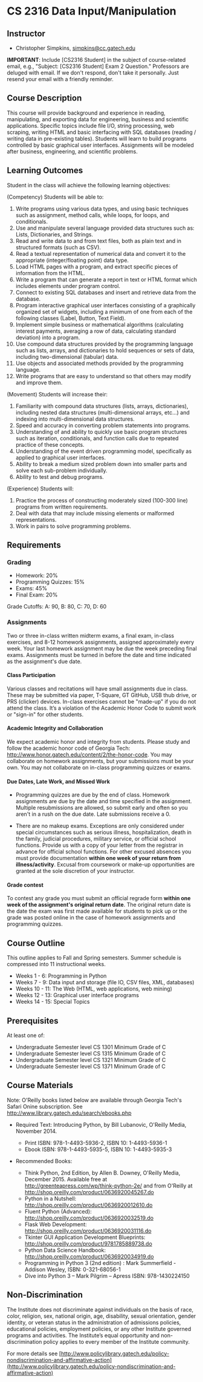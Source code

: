 # CS 2316 Data Input/Manipulation

## Instructor

* Christopher Simpkins, simpkins@cc.gatech.edu

**IMPORTANT**: Include [CS2316 Student] in the subject of course-related email, e.g., "Subject: [CS2316 Student] Exam 2 Question." Professors are deluged with email. If we don't respond, don't take it personally. Just resend your email with a friendly reminder.

## Course Description

This course will provide background and experience in reading, manipulating, and exporting data for engineering, business and scientific applications. Specific topics include file I/O, string processing, web scraping, writing HTML and basic interfacing with SQL databases (reading / writing data in pre-existing tables). Students will learn to build programs controlled by basic graphical user interfaces. Assignments will be modeled after business, engineering, and scientific problems.

## Learning Outcomes

Student in the class will achieve the following learning objectives:

(Competency) Students will be able to:

1. Write programs using various data types, and using basic techniques such as assignment, method calls, while loops, for loops, and conditionals.
2. Use and manipulate several language provided data structures such as: Lists, Dictionaries, and Strings.
3. Read and write data to and from text files, both as plain text and in structured formats (such as CSV).
4. Read a textual representation of numerical data and convert it to the appropriate (integer/floating point) data type.
5. Load HTML pages with a program, and extract specific pieces of information from the HTML.
6. Write a program that can generate a report in text or HTML format which includes elements under program control.
7. Connect to existing SQL databases and insert and retrieve data from the database.
8. Program interactive graphical user interfaces consisting of a graphically organized set of widgets, including a minimum of one from each of the following classes (Label, Button, Text Field).
9. Implement simple business or mathematical algorithms (calculating interest payments, averaging a row of data, calculating standard deviation) into a program.
10. Use compound data structures provided by the programming language such as lists, arrays, and dictionaries to hold sequences or sets of data, including two-dimensional (tabular) data.
11. Use objects and associated methods provided by the programming language.
12. Write programs that are easy to understand so that others may modify and improve them.

(Movement) Students will increase their:

1. Familiarity with compound data structures (lists, arrays, dictionaries), including nested data structures (multi-dimensional arrays, etc...) and indexing into multi-dimensional data structures.
2. Speed and accuracy in converting problem statements into programs.
3. Understanding of and ability to quickly use basic program structures such as iteration, conditionals, and function calls due to repeated practice of these concepts.
4. Understanding of the event driven programming model, specifically as applied to graphical user interfaces.
5. Ability to break a medium sized problem down into smaller parts and solve each sub-problem individually.
6. Ability to test and debug programs.

(Experience) Students will:

1. Practice the process of constructing moderately sized (100-300 line) programs from written requirements.
2. Deal with data that may include missing elements or malformed representations.
3. Work in pairs to solve programming problems.

## Requirements

### Grading

* Homework: 20%
* Programming Quizzes: 15%
* Exams: 45%
* Final Exam: 20%

Grade Cutoffs: A: 90, B: 80, C: 70, D: 60

### Assignments

Two or three in-class written midterm exams, a final exam, in-class exercises, and 8-12 homework assignments, assigned approximately every week. Your last homework assignment may be due the week preceding final exams. Assignments must be turned in before the date and time indicated as the assignment's due date.

#### Class Participation

Various classes and recitations will have small assignments due in class. These may be submitted via paper, T-Square, GT GitHub, USB thub drive, or PRS (clicker) devices. In-class exercises cannot be "made-up" if you do not attend the class. It’s a violation of the Academic Honor Code to submit work or "sign-in" for other students.

#### Academic Integrity and Collaboration

We expect academic honor and integrity from students. Please study and follow the academic honor code of Georgia Tech: http://www.honor.gatech.edu/content/2/the-honor-code. You may collaborate on homework assignments, but your submissions must be your own. You may not collaborate on in-class programming quizzes or exams.

#### Due Dates, Late Work, and Missed Work

* Programming quizzes are due by the end of class. Homework assignments are due by the date and time specified in the assignment. Multiple resubmissions are allowed, so submit early and often so you aren't in a rush on the due date. Late submissions receive a 0.

* There are no makeup exams. Exceptions are only considered under special circumstances such as serious illness, hospitalization, death in the family, judicial procedures, military service, or official school functions. Provide us with a copy of your letter from the registrar in advance for official school functions. For other excused absences you must provide documentation **within one week of your return from illness/activity**. Excusal from coursework or make-up opportunities are granted at the sole discretion of your instructor.

#### Grade contest

To contest any grade you must submit an official regrade form **within one week of the assignment's original return date**. The original return date is the date the exam was first made available for students to pick up or the grade was posted online in the case of homework assignments and programming quizzes.

## Course Outline

This outline applies to Fall and Spring semesters. Summer schedule is compressed into 11 instructional weeks.

* Weeks 1 - 6: Programming in Python
* Weeks 7 - 9: Data input and storage (file IO, CSV files, XML, databases)
* Weeks 10 - 11: The Web (HTML, web applications, web mining)
* Weeks 12 - 13: Graphical user interface programs
* Weeks 14 - 15: Special Topics

## Prerequisites

At least one of:

* Undergraduate Semester level CS 1301 Minimum Grade of C
* Undergraduate Semester level CS 1315 Minimum Grade of C
* Undergraduate Semester level CS 1321 Minimum Grade of C
* Undergraduate Semester level CS 1371 Minimum Grade of C

## Course Materials

Note: O'Reilly books listed below are available through Georgia Tech's Safari Onine subscription. See http://www.library.gatech.edu/search/ebooks.php

* Required Text: Introducing Python, by Bill Lubanovic, O'Reilly Media, November 2014.

  * Print ISBN: 978-1-4493-5936-2,  ISBN 10: 1-4493-5936-1
  * Ebook ISBN: 978-1-4493-5935-5,  ISBN 10: 1-4493-5935-3

* Recommended Books:

  * Think Python, 2nd Edition, by Allen B. Downey, O'Reilly Media, December 2015. Available free at http://greenteapress.com/wp/think-python-2e/ and from O'Reilly at http://shop.oreilly.com/product/0636920045267.do
  * Python in a Nutshell: http://shop.oreilly.com/product/0636920012610.do
  * Fluent Python (Advanced): http://shop.oreilly.com/product/0636920032519.do
  * Flask Web Development: http://shop.oreilly.com/product/0636920031116.do
  * Tkinter GUI Application Development Blueprints: http://shop.oreilly.com/product/9781785889738.do
  * Python Data Science Handbook: http://shop.oreilly.com/product/0636920034919.do
  * Programming in Python 3 (2nd edition) : Mark Summerfield - Addison Wesley, ISBN: 0-321-68056-1
  * Dive into Python 3 – Mark Pilgrim – Apress ISBN: 978-1430224150

## Non-Discrimination

The Institute does not discriminate against individuals on the basis of race, color, religion, sex, national origin, age, disability, sexual orientation, gender identity, or veteran status in the administration of admissions policies, educational policies, employment policies, or any other Institute governed programs and activities. The Institute’s equal opportunity and non-discrimination policy applies to every member of the Institute community.

For more details see [http://www.policylibrary.gatech.edu/policy-nondiscrimination-and-affirmative-action](http://www.policylibrary.gatech.edu/policy-nondiscrimination-and-affirmative-action)
